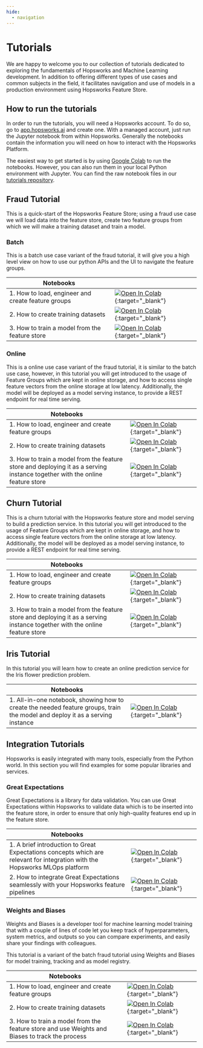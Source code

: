 ```yaml
---
hide:
  - navigation
---
```


# Tutorials

We are happy to welcome you to our collection of tutorials dedicated to exploring the fundamentals of Hopsworks and Machine Learning development. In addition to offering different types of use cases and common subjects in the field, it facilitates navigation and use of models in a production environment using Hopsworks Feature Store.

## How to run the tutorials

In order to run the tutorials, you will need a Hopsworks account. To do so, go to [app.hopsworks.ai](https://app.hopsworks.ai) and create one. With a managed account, just run the Jupyter notebook from within Hopsworks.
Generally the notebooks contain the information you will need on how to interact with the Hopsworks Platform.

The easiest way to get started is by using [Google Colab](https://colab.research.google.com/) to run the notebooks. However, you can also run them in your local Python environment with Jupyter.
You can find the raw notebook files in our [tutorials repository](https://github.com/logicalclocks/hopsworks-tutorials).

## Fraud Tutorial

This is a quick-start of the Hopsworks Feature Store; using a fraud use case we will load data into the feature store, create two feature groups from which we will make a training dataset and train a model.

### Batch
This is a batch use case variant of the fraud tutorial, it will give you a high level view on how to use our python APIs and the UI to navigate the feature groups.

| Notebooks   |                                      |
| ----------- | ------------------------------------ |
| 1. How to load, engineer and create feature groups | [![Open In Colab](https://colab.research.google.com/assets/colab-badge.svg)](https://colab.research.google.com/github/logicalclocks/hopsworks-tutorials/blob/master/fraud_batch/1_fraud_batch_feature_pipeline.ipynb){:target="_blank"}        |
| 2. How to create training datasets                 | [![Open In Colab](https://colab.research.google.com/assets/colab-badge.svg)](https://colab.research.google.com/github/logicalclocks/hopsworks-tutorials/blob/master/fraud_batch/2_fraud_batch_training_pipeline.ipynb){:target="_blank"} |
| 3. How to train a model from the feature store     | [![Open In Colab](https://colab.research.google.com/assets/colab-badge.svg)](https://colab.research.google.com/github/logicalclocks/hopsworks-tutorials/blob/master/fraud_batch/3_fraud_batch_inference.ipynb){:target="_blank"}        |

### Online
This is a online use case variant of the fraud tutorial, it is similar to the batch use case, however, in this tutorial you will get introduced to the usage of Feature Groups which are kept in online storage, and how to access single feature vectors from the online storage
at low latency. Additionally, the model will be deployed as a model serving instance, to provide a REST endpoint for real time serving.

| Notebooks   |                                      |
| ----------- | ------------------------------------ |
| 1. How to load, engineer and create feature groups | [![Open In Colab](https://colab.research.google.com/assets/colab-badge.svg)](https://colab.research.google.com/github/logicalclocks/hopsworks-tutorials/blob/master/fraud_online/1_fraud_online_feature_pipeline.ipynb){:target="_blank"}        |
| 2. How to create training datasets                 | [![Open In Colab](https://colab.research.google.com/assets/colab-badge.svg)](https://colab.research.google.com/github/logicalclocks/hopsworks-tutorials/blob/master/fraud_online/2_fraud_online_training_pipeline.ipynb){:target="_blank"} |
| 3. How to train a model from the feature store and deploying it as a serving instance together with the online feature store | [![Open In Colab](https://colab.research.google.com/assets/colab-badge.svg)](https://colab.research.google.com/github/logicalclocks/hopsworks-tutorials/blob/master/fraud_online/3_fraud_online_inference_pipeline.ipynb){:target="_blank"}        |

## Churn Tutorial

This is a churn tutorial with the Hopsworks feature store and model serving to build a prediction service. In this tutorial you will get introduced to the usage of Feature Groups which are kept in online storage, and how to access single feature vectors from the online storage
at low latency. Additionally, the model will be deployed as a model serving instance, to provide a REST endpoint for real time serving.

| Notebooks   |                                      |
| ----------- | ------------------------------------ |
| 1. How to load, engineer and create feature groups | [![Open In Colab](https://colab.research.google.com/assets/colab-badge.svg)](https://colab.research.google.com/github/logicalclocks/hopsworks-tutorials/blob/master/churn/1_churn_feature_pipeline.ipynb){:target="_blank"}        |
| 2. How to create training datasets                 | [![Open In Colab](https://colab.research.google.com/assets/colab-badge.svg)](https://colab.research.google.com/github/logicalclocks/hopsworks-tutorials/blob/master/churn/2_churn_training_pipeline.ipynb){:target="_blank"} |
| 3. How to train a model from the feature store and deploying it as a serving instance together with the online feature store | [![Open In Colab](https://colab.research.google.com/assets/colab-badge.svg)](https://colab.research.google.com/github/logicalclocks/hopsworks-tutorials/blob/master/churn/3_churn_batch_inference.ipynb){:target="_blank"}        |

## Iris Tutorial

In this tutorial you will learn how to create an online prediction service for the Iris flower prediction problem.

| Notebooks   |                                      |
| ----------- | ------------------------------------ |
| 1. All-in-one notebook, showing how to create the needed feature groups, train the model and deploy it as a serving instance | [![Open In Colab](https://colab.research.google.com/assets/colab-badge.svg)](https://colab.research.google.com/github/logicalclocks/hopsworks-tutorials/blob/master/iris/iris_tutorial.ipynb){:target="_blank"}        |

## Integration Tutorials

Hopsworks is easily integrated with many tools, especially from the Python world. In this section you will find examples for some popular libraries and services.

### Great Expectations

Great Expectations is a library for data validation. You can use Great Expectations within Hopsworks to validate data which is to be inserted into the feature store, in order to ensure that only high-quality features end up in the feature store.

| Notebooks   |                                      |
| ----------- | ------------------------------------ |
| 1. A brief introduction to Great Expectations concepts which are relevant for integration with the Hopsworks MLOps platform | [![Open In Colab](https://colab.research.google.com/assets/colab-badge.svg)](https://colab.research.google.com/github/logicalclocks/hopsworks-tutorials/blob/master/integrations/great_expectations/Great_Expectations_Hopsworks_Concepts.ipynb){:target="_blank"} |
| 2. How to integrate Great Expectations seamlessly with your Hopsworks feature pipelines | [![Open In Colab](https://colab.research.google.com/assets/colab-badge.svg)](https://colab.research.google.com/github/logicalclocks/hopsworks-tutorials/blob/master/integrations/great_expectations/fraud_batch_data_validation.ipynb){:target="_blank"} |

### Weights and Biases

Weights and Biases is a developer tool for machine learning model training that with a couple of lines of code let you keep track of hyperparameters, system metrics, and outputs so you can compare experiments, and easily share your findings with colleagues.

This tutorial is a variant of the batch fraud tutorial using Weights and Biases for model training, tracking and as model registry.

| Notebooks   |                                      |
| ----------- | ------------------------------------ |
| 1. How to load, engineer and create feature groups | [![Open In Colab](https://colab.research.google.com/assets/colab-badge.svg)](https://colab.research.google.com/github/logicalclocks/hopsworks-tutorials/blob/master/integrations/wandb/1_feature_groups.ipynb){:target="_blank"}        |
| 2. How to create training datasets                 | [![Open In Colab](https://colab.research.google.com/assets/colab-badge.svg)](https://colab.research.google.com/github/logicalclocks/hopsworks-tutorials/blob/master/integrations/wandb/2_feature_view_creation.ipynb){:target="_blank"} |
| 3. How to train a model from the feature store and use Weights and Biases to track the process | [![Open In Colab](https://colab.research.google.com/assets/colab-badge.svg)](https://colab.research.google.com/github/logicalclocks/hopsworks-tutorials/blob/master/integrations/wandb/3_model_training.ipynb){:target="_blank"}        |
